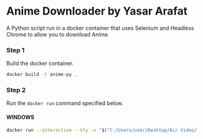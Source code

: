 # Anime Downloader by Yasar Arafat
A Python script run in a docker container that uses Selenium and Headless Chrome to allow you to download Anime.


### Step 1
Build the docker container.

```bash
docker build -t anime-py .
```

### Step 2
Run the `docker run` command specified below. 

#### WINDOWS
```bash
docker run --interactive --tty -v "$("C:/Users/user/Desktop/Air Video/!anime/"):/home" anime-py
```

